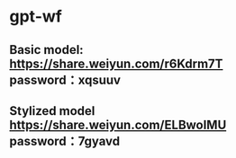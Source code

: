 # gpt-wf
## Basic model: https://share.weiyun.com/r6Kdrm7T password：xqsuuv
## Stylized model https://share.weiyun.com/ELBwoIMU password：7gyavd

